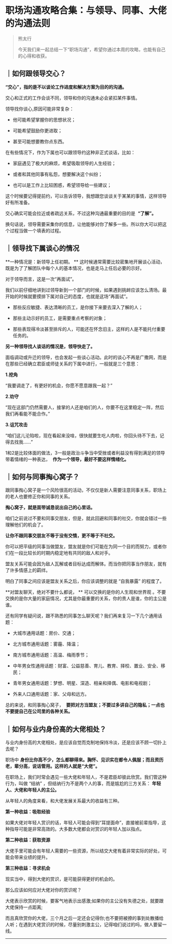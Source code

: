 # 职场沟通攻略合集：与领导、同事、大佬的沟通法则

> 熊太行
> 
> 今天我们来一起总结一下“职场沟通”，希望你通过本周的攻略，也能有自己的心得和收获。

## ｜如何跟领导交心？

 **“交心”，指的是不以谈论工作进度和解决方案为目的的沟通。**

交心和正式的工作会谈不同，领导和你的沟通未必会紧扣某件事情。

领导找你谈心,原因可能非常复杂：

* 他可能希望掌握你的思想状况；

* 可能希望鼓励你更进取；

* 甚至可能想要教你点东西。

在有些情况下，作为下属也可以跟领导约这种非正式谈话，比如：

* 家庭遇见了极大的麻烦，希望吸取领导的人生经验；

* 或者和其他同事有私怨，想要解决这个纠纷；

* 也可以是工作上比较困惑，希望领导给一些建议；

这个时候要记得提前约，可以告诉领导，我想跟您谈谈关于某某的事情，这样领导好有所准备。

交心确实可能会拉近或者疏远关系，不过这种沟通最重要的目的是  **“了解”。**

换句话说，领导需要采集你的信息，让他能够对你了解多一些。所以你大可以把这个过程当做一个填表的过程。

## ｜领导找下属谈心的情况

 **一种情况是：新领导上任初期。 ** 这时候通常需要比较密集地开展谈心活动，既是为了了解团队中每个人的基本情况，也是走马上任后必要的示好。

对于领导而言，这是一次“再面试”。

我们以前仔细地讲到过领导新到一个部门的时候，如果遇到挑衅应该怎么清场。最开始的时候就要摸排下属对自己的态度，也就是这场“再面试”。

* 那些反应敏捷、表达清晰的员工，是你接下来要去深入了解的人；

* 那些主动示好的员工，是需要重点考察的对象；

* 那些表现得冷淡甚至排斥的人，可能还在怀念旧主，这样的人是不能托付重要任务的。

 **另一种领导找人谈话的情况是，领导快走了。**

面临调动或升迁的领导，也会发起一些谈心活动。此时的谈心不再是广撒网，而是在那些已经确立君臣或师徒关系的下属中进行，一般就是三个意思：

 **1.挖角**

“我要调走了，有更好的机会，你愿不愿意跟我一起？”

 **2.劝守**

“现在这部门仍然需要人，接掌的人还是咱们的人，你要不在这里稳定一阵，然后我们再看能不能合作。”

 **3.诅咒攻击**

“咱们这儿沦陷啦，现在看起来没啥，很快就要生吃人肉啦，你回头待不下去，记得去找我……”

1和2是比较体面的做法，3一般是政治斗争当中受挫或者利益没有得到满足的领导带着情绪的一种表达，  **作为一个领导，最好不要这样情绪化。**

## ｜如何与同事掏心窝子？

跟同事掏心窝子是一个风险很高的活动，不仅仅是新人需要注意同事关系，职场上的老人也要修正你和同事的关系。

 **掏心窝子，就是面带诚恳说出自己的心里话。**

咱们之前说过不要和同事交朋友，但是，就此回避和同事的社交，你就会错过一些理解他们的机会了。

 **让你不跟同事交朋友不等于没有交情，更不等于不社交。**

你可以把平级的同事当做盟友，盟友就是你们可能在为同一个目的而努力，或者你们在一段比较长的时期内稳定地有共同的敌人和对手。

盟友关系可能会因为敌人瓦解或者目标达成而解体。而当你把同事当作朋友，就有了许多情感上的羁绊。

明白了同事之间应该是盟友关系之后，你应该调整的就是 “自我暴露” 的程度了。

 **对盟友聊天，绝对不要什么都说， ** 可以交换的是你的人生观和世界观 。不要交换的是你大量的家庭情况，尤其是你最重要的关系，你的贵人是谁，你的主公是谁。

还有同学有疑问说，跟不熟悉的同事怎么聊天呢？我们再来复习一下几个通用话题：

* 大城市通用话题：房价、交通；

* 北方城市通用话题：雾霾、降温；

* 南方城市通用话题：高温、梅雨季节；

* 中年男女性通用话题：财富、公益慈善、育儿、教育、择校、置业、安全、移民；

* 青年男女通用话题：梦想、明星、深造、相亲和择偶、电影和电视剧；

* 外来人口通用话题：家、父母和远方。

总的来说，和同事掏心窝子，  **要把对方当盟友；不要过多讲自己的隐私；一点也不要提自己在公司里的各种关系。**

## ｜如何与业内身份高的大佬相处？

与业内身份高的大佬相处，是应该自觉而克制地保持冷淡，还是应该不顾一切扑上去呢？

职场中 **身份比你高不少，怎么都聊得来。胸怀、见识实在都令人佩服；而且资历老，辈分高，说话管用。这样的人就是“大佬”。**

在职场上，我们时常会遇见一些大佬和年轻人，不是君臣却彼此欣赏。我们管这种行为，叫做 “结纳” ，但结纳行为不是两个人的事，而是尴尬的三方关系： **年轻人、大佬和年轻人的主公。**

从年轻人的角度来看，和大佬发展关系最大的收益有三种。

 **第一种收益：吸取经验**

如果大佬对年轻人赏识的话，年轻人可能会得到“耳提面命”，直接被前辈指导，这种指导可能是非常高效的。大多数大佬都会对赏识的年轻人加以指点。

 **第二种收益：获取资源**

大佬手里可能会有年轻人需要的一些资源，所以结交大佬有着非常实际的好处，可能会带来业绩的提升。

 **第三种收益：寻求机会**

现实当中，得到大佬的赏识，是可能获得更好的机会的。

那么应该如何应对大佬对你的赏识呢？

大佬表示欣赏的时候，要客气地表示出感激;如果你的主公没有失德之处，就要跟大佬保持一点距离;

而且真欣赏你的大佬，三个月之后一定还会记得你;也不要把被撩的事到处散播给人听；在遇到大佬赏识的时候，尽量别刺激主公，记得咱们说过的吗，做人要留一线。

---
